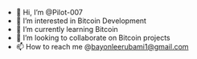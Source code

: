 - 👋 Hi, I’m @Pilot-007
- 👀 I’m interested in Bitcoin Development
- 🌱 I’m currently learning Bitcoin
- 💞️ I’m looking to collaborate on Bitcoin projects
- 📫 How to reach me @bayonleerubami1@gmail.com
  
 

<!---
Pilot-007/Pilot-007 is a ✨ special ✨ repository because its `README.md` (this file) appears on your GitHub profile.
You can click the Preview link to take a look at your changes.
--->
